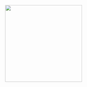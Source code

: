 <img src="https://user-images.githubusercontent.com/43907402/153923552-54344071-4278-4e78-b628-5f2b412a6b8d.gif" width="250" height="250" />
<!--
**AndreasPB/AndreasPB** is a ✨ _special_ ✨ repository because its `README.md` (this file) appears on your GitHub profile.

Here are some ideas to get you started:

- 🔭 I’m currently working on ...
- 🌱 I’m currently learning ...
- 👯 I’m looking to collaborate on ...
- 🤔 I’m looking for help with ...
- 💬 Ask me about ...
- 📫 How to reach me: ...
- 😄 Pronouns: ...
- ⚡ Fun fact: ...
-->
